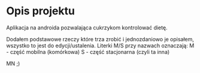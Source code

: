 # Opis projektu

Aplikacja na androida pozwalająca cukrzykom kontrolować dietę.


Dodałem podstawowe rzeczy które trza zrobić i jednozdaniowo je opisałem, wszystko to jest do edycji/ustalenia.
Literki M/S przy nazwach oznaczają:
M - część mobilna (komórkowa)
S - część stacjonarna (czyli ta inna)

MN ;)

